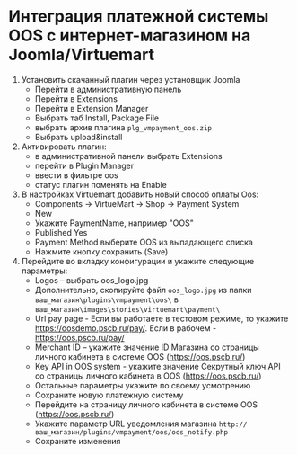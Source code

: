 ﻿# Интеграция платежной системы OOS с интернет-магазином на Joomla/Virtuemart

1. Установить скачанный плагин через установщик Joomla
	* Перейти в административную панель
	* Перейти в Extensions
	* Перейти в Extension Manager
	* Выбрать таб Install, Package File
	* выбрать архив плагина `plg_vmpayment_oos.zip`
	* Выбрать upload&install
2. Активировать плагин:
	* в административной панели выбрать Extensions
	* перейти в Plugin Manager
	* ввести в фильтре oos
	* статус плагин поменять на Enable
3. В настройках Virtuemart добавить новый способ оплаты Oos:
	* Components -> VirtueMart -> Shop -> Payment System
	* New
	* Укажите PaymentName, например "OOS"
	* Published Yes
	* Payment Method выберите OOS из выпадающего списка
	* Нажмите кнопку сохранить (Save)
4. Перейдите во вкладку конфигурации и укажите следующие параметры:
	* Logos – выбрать oos_logo.jpg
	* Дополнительно, скопируйте файл `oos_logo.jpg` из папки `ваш_магазин\plugins\vmpayment\oos\` в `ваш_магазин\images\stories\virtuemart\payment\`
	* Url pay page - Если вы работаете в тестовом режиме, то укажите https://oosdemo.pscb.ru/pay/. Если в рабочем - https://oos.pscb.ru/pay/ 
	* Merchant ID – укажите значение ID Магазина со страницы личного кабинета в системе OOS (https://oos.pscb.ru/)
	* Key API in OOS system - укажите значение Секрутный ключ API со страницы личного кабинета в OOS (https://oos.pscb.ru/)
	* Остальные параметры укажите по своему усмотрению
	* Сохраните новую платежную систему
	* Перейдите на страницу личного кабинета в системе OOS (https://oos.pscb.ru/)
	* Укажите параметр URL уведомления магазина `http://ваш_магазин/plugins/vmpayment/oos/oos_notify.php`
	* Сохраните изменения
